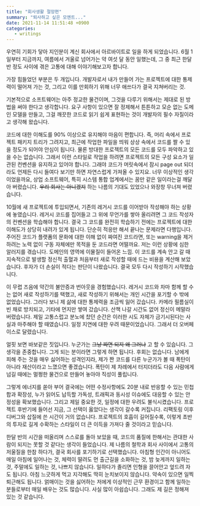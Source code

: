 ```yaml
---
title: "회사생활 절망편"
summary: "퇴사하고 싶은 모멘트..."
date: 2021-11-14 11:51:48 +0900
categories:
   - writings
---
```


우연히 기회가 닿아 지인분이 계신 회사에서 아르바이트로 일을 하게 되었습니다. 6월 1일부터 지금까지, 여름에서 겨울로 넘어가는 약 여섯 달 동안 일했는데, 그 중 최근 한달 반 정도 사이에 겪은 고통에 대해 이야기해보고자 합니다.

가장 힘들었던 부분은 두 개입니다. 개발자로서 내가 만들어 가는 프로젝트에 대한 통제력이 떨어져 가는 것, 그리고 이를 만회하기 위해 너무 애쓰다가 결국 지쳐버리는 것.

기본적으로 소프트웨어는 아주 정교한 물건이며, 그것을 다루기 위해서는 제대로 된 방법을 써야 한다고 생각합니다. 요구 사항이 있으면 잘 정제해서 튼튼하고 모순 없는 도메인 모델을 만들고, 그걸 깨끗한 코드로 읽기 쉽게 표현하는 것이 개발자의 필수 자질이라고 생각해 왔습니다.

코드에 대한 이해도를 90% 이상으로 유지해야 마음이 편합니다. 즉, 머리 속에서 프로젝트 패키지 트리가 그려지고, 최근에 작업한 파일을 띄워 상상 속에서 코드를 짤 수 있을 정도가 되어야 안심이 됩니다. 물론 방대한 프로젝트의 모든 코드를 모두 파악하고 있을 수는 없습니다. 그래서 이런 스타일로 작업을 하려면 프로젝트의 모든 구성 요소가 일관된 컨벤션을 유지하고 있어야 합니다. 그래야 코드가 머릿속에서 잠시 page out 되더라도 언제든 다시 들여다 보기만 하면 자연스럽게 가져올 수 있지요. 너무 이상적인 생각이었을까요, 상업 소프트웨어, 특히 시스템 통합 업계에서는 꿈만 같은 일이라는걸 깨달아 버렸습니다. ~~우리 회사는 아니겠지~~ 하는 나름의 기대도 있었으나 와장창 무너져 버렸습니다.

10월에 새 프로젝트에 투입되면서, 기존의 레거시 코드를 이어받아 작성해야 하는 상황에 놓였습니다. 레거시 코드를 집어들고 그 위에 무언가를 쌓아 올리려면 그 코드 작성자의 컨벤션을 학습해야 합니다. 결국 그 코드를 완전히 학습하기 전에는 프로젝트에 대한 이해도가 상당히 내려가 있게 됩니다. 단순히 적응만 해서 끝나는 문제라면 다행입니다. 주어진 코드가 플랫폼의 문화에 대한 이해 없이 짜여진 코드라면, 또는 warning을 제거하려는 노력 없이 구동 자체에만 목적을 둔 코드라면 어떨까요. 저는 이런 상황에 심한 알러지를 겪습니다. 도메인의 영역에 이물질이 들어온 느낌. 이 코드를 계속 안고 갈 때 지속적으로 발생할 정신적 출혈과 처음부터 새로 작성할 때에 드는 비용을 계산해 보았습니다. 후자가 더 손실이 적다는 판단이 나왔습니다. 결국 모두 다시 작성하기 시작했습니다.

이 무렵 즈음에 약간의 불안증과 번아웃을 경험했습니다. 레거시 코드와 차마 함께 할 수는 없어 새로 작성하기를 택했고, 새로 작성하기 위해서는 개인 시간을 포기할 수 밖에 없었습니다. 그러다 보니 제 삶에 대한 통제력을 조금씩 잃어 갔습니다. 카메라 필름실이 빈 채로 방치되고, 기타에 먼지만 쌓여 갔습니다. 산책 나갈 시간도 없어 정신이 메말라 버렸습니다. 제일 고통스럽고 분노에 찼던 순간은 이러한 시도 자체가 금기시된다는 사실과 마주해야 할 때였습니다. 일정 지연에 대한 우려 때문이었습니다. 그래서 더 오버페이스로 달렸습니다.

얼핏 보면 바보같은 짓입니다. 누군가는 ~~그냥 짜면 되지 왜 그러냐~~ 고 할 수 있습니다. 그 생각을 존중합니다. 그게 되는 분이라면 그렇게 하면 됩니다. 후회는 없습니다. 남에게 피해 주는 것을 매우 싫어하는 성격인지라, 제가 짠 코드를 다른 누군가가 볼 때 폭탄이 아니라 재산이라고 느꼈으면 좋겠습니다. 폭탄이 제 차례에서 터지더라도 다음 사람에게 넘길 때에는 멀쩡한 물건으로 만들어 놓아야 직성이 풀립니다.

그렇게 에너지를 쏟아 부어 결국에는 어떤 수정사항에도 20분 내로 반응할 수 있는 민첩합과 확장성, 누가 읽어도 납득할 가독성, 트래픽과 동시성 이슈에도 대응할 수 있는 안정성을 확보했습니다. 그리고 제일 중요한 것, 일정에 대한 우려도 불식시켰습니다. 프로젝트 후반기에 들어선 지금, 그 선택이 옳았다는 생각이 갈수록 커집니다. 리팩토링 이후 디버그와 삽질에 쓴 시간이 거의 없습니다. 프로젝트의 호흡이 길어질수록, 이렇게 초반의 투자로 길게 수확하는 스타일이 더 큰 이득을 가져다 줄 것이라고 믿습니다.

한달 반의 시간을 떠올리며 스스로를 돌아 보았을 때, 코드의 품질에 한해서는 관대한 사람이 되지는 못할 것 같다는 생각이 들었습니다. 제 나름의 철학과 회사 사이에서 고통의 저울질을 한참 하다가, 결국 회사를 포기하기로 선택했습니다. 아침형 인간이 아니어도 매일 아침에 일어나는 것, 체력이 딸려도 먼 출근길을 소화하는 것, 밤 늦게까지 일하는 것, 주말에도 일하는 것, 나쁘지 않습니다. 일하다가 졸리면 인형을 끌어안고 엎드려 자도 됩니다. 아침 느긋하게 먹고 지각해도 딱히 눈치보이지 않습니다. 약속이 있으면 일찍 퇴근해도 됩니다. 얽매이는 것을 싫어하는 저에게 이상적인 근무 환경이고 함께 일하는 분들로부터 매일 배우는 것도 많습니다. 사실 많이 아쉽습니다. 그래도 제 길은 정해져 있는 것 같습니다.
